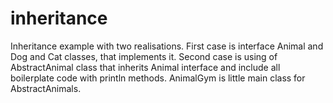 # inheritance

Inheritance example with two realisations. First case is interface Animal and Dog and Cat classes, that implements it. 
Second case is using of AbstractAnimal class that inherits Animal interface and include all boilerplate code with println methods. AnimalGym is little main class for AbstractAnimals.
